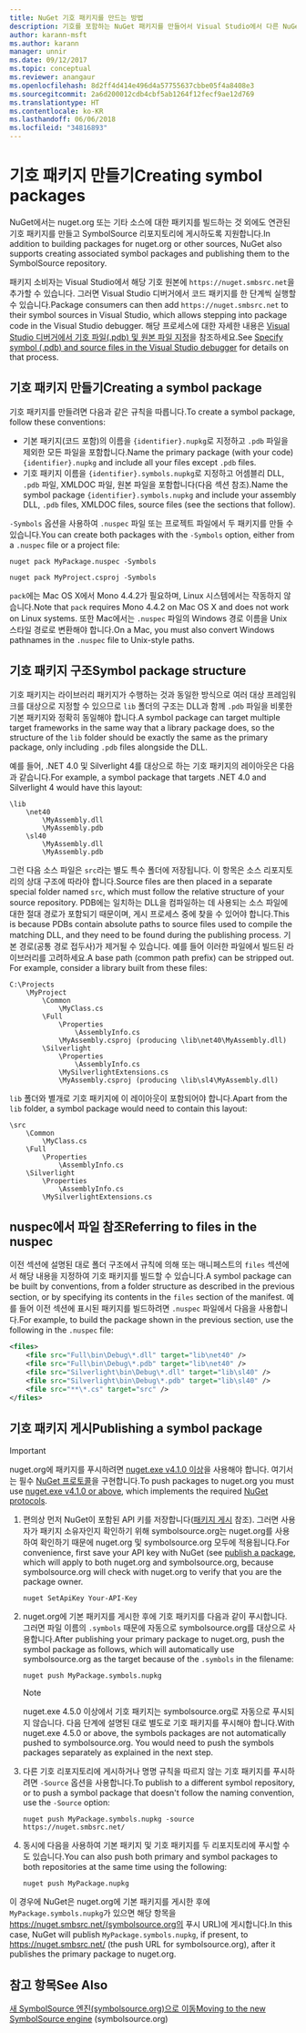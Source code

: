 ```yaml
---
title: NuGet 기호 패키지를 만드는 방법
description: 기호를 포함하는 NuGet 패키지를 만들어서 Visual Studio에서 다른 NuGet 패키지의 디버깅을 지원하는 방법입니다.
author: karann-msft
ms.author: karann
manager: unnir
ms.date: 09/12/2017
ms.topic: conceptual
ms.reviewer: anangaur
ms.openlocfilehash: 8d2ff4d414e496d4a57755637cbbe05f4a8408e3
ms.sourcegitcommit: 2a6d200012cdb4cbf5ab1264f12fecf9ae12d769
ms.translationtype: HT
ms.contentlocale: ko-KR
ms.lasthandoff: 06/06/2018
ms.locfileid: "34816893"
---
```

# <a name="creating-symbol-packages"></a><span data-ttu-id="a2db8-103">기호 패키지 만들기</span><span class="sxs-lookup"><span data-stu-id="a2db8-103">Creating symbol packages</span></span>

<span data-ttu-id="a2db8-104">NuGet에서는 nuget.org 또는 기타 소스에 대한 패키지를 빌드하는 것 외에도 연관된 기호 패키지를 만들고 SymbolSource 리포지토리에 게시하도록 지원합니다.</span><span class="sxs-lookup"><span data-stu-id="a2db8-104">In addition to building packages for nuget.org or other sources, NuGet also supports creating associated symbol packages and publishing them to the SymbolSource repository.</span></span>

<span data-ttu-id="a2db8-105">패키지 소비자는 Visual Studio에서 해당 기호 원본에 `https://nuget.smbsrc.net`을 추가할 수 있습니다. 그러면 Visual Studio 디버거에서 코드 패키지를 한 단계씩 실행할 수 있습니다.</span><span class="sxs-lookup"><span data-stu-id="a2db8-105">Package consumers can then add `https://nuget.smbsrc.net` to their symbol sources in Visual Studio, which allows stepping into package code in the Visual Studio debugger.</span></span> <span data-ttu-id="a2db8-106">해당 프로세스에 대한 자세한 내용은 [Visual Studio 디버거에서 기호 파일(.pdb) 및 원본 파일 지정](/visualstudio/debugger/specify-symbol-dot-pdb-and-source-files-in-the-visual-studio-debugger)을 참조하세요.</span><span class="sxs-lookup"><span data-stu-id="a2db8-106">See [Specify symbol (.pdb) and source files in the Visual Studio debugger](/visualstudio/debugger/specify-symbol-dot-pdb-and-source-files-in-the-visual-studio-debugger) for details on that process.</span></span>

## <a name="creating-a-symbol-package"></a><span data-ttu-id="a2db8-107">기호 패키지 만들기</span><span class="sxs-lookup"><span data-stu-id="a2db8-107">Creating a symbol package</span></span>

<span data-ttu-id="a2db8-108">기호 패키지를 만들려면 다음과 같은 규칙을 따릅니다.</span><span class="sxs-lookup"><span data-stu-id="a2db8-108">To create a symbol package, follow these conventions:</span></span>

- <span data-ttu-id="a2db8-109">기본 패키지(코드 포함)의 이름을 `{identifier}.nupkg`로 지정하고 `.pdb` 파일을 제외한 모든 파일을 포함합니다.</span><span class="sxs-lookup"><span data-stu-id="a2db8-109">Name the primary package (with your code) `{identifier}.nupkg` and include all your files except `.pdb` files.</span></span>
- <span data-ttu-id="a2db8-110">기호 패키지 이름을 `{identifier}.symbols.nupkg`로 지정하고 어셈블리 DLL, `.pdb` 파일, XMLDOC 파일, 원본 파일을 포함합니다(다음 섹션 참조).</span><span class="sxs-lookup"><span data-stu-id="a2db8-110">Name the symbol package `{identifier}.symbols.nupkg` and include your assembly DLL, `.pdb` files, XMLDOC files, source files (see the sections that follow).</span></span>

<span data-ttu-id="a2db8-111">`-Symbols` 옵션을 사용하여 `.nuspec` 파일 또는 프로젝트 파일에서 두 패키지를 만들 수 있습니다.</span><span class="sxs-lookup"><span data-stu-id="a2db8-111">You can create both packages with the `-Symbols` option, either from a `.nuspec` file or a project file:</span></span>

```cli
nuget pack MyPackage.nuspec -Symbols

nuget pack MyProject.csproj -Symbols
```

<span data-ttu-id="a2db8-112">`pack`에는 Mac OS X에서 Mono 4.4.2가 필요하며, Linux 시스템에서는 작동하지 않습니다.</span><span class="sxs-lookup"><span data-stu-id="a2db8-112">Note that `pack` requires Mono 4.4.2 on Mac OS X and does not work on Linux systems.</span></span> <span data-ttu-id="a2db8-113">또한 Mac에서는 `.nuspec` 파일의 Windows 경로 이름을 Unix 스타일 경로로 변환해야 합니다.</span><span class="sxs-lookup"><span data-stu-id="a2db8-113">On a Mac, you must also convert Windows pathnames in the `.nuspec` file to Unix-style paths.</span></span>

## <a name="symbol-package-structure"></a><span data-ttu-id="a2db8-114">기호 패키지 구조</span><span class="sxs-lookup"><span data-stu-id="a2db8-114">Symbol package structure</span></span>

<span data-ttu-id="a2db8-115">기호 패키지는 라이브러리 패키지가 수행하는 것과 동일한 방식으로 여러 대상 프레임워크를 대상으로 지정할 수 있으므로 `lib` 폴더의 구조는 DLL과 함께 `.pdb` 파일을 비롯한 기본 패키지와 정확히 동일해야 합니다.</span><span class="sxs-lookup"><span data-stu-id="a2db8-115">A symbol package can target multiple target frameworks in the same way that a library package does, so the structure of the `lib` folder should be exactly the same as the primary package, only including `.pdb` files alongside the DLL.</span></span>

<span data-ttu-id="a2db8-116">예를 들어, .NET 4.0 및 Silverlight 4를 대상으로 하는 기호 패키지의 레이아웃은 다음과 같습니다.</span><span class="sxs-lookup"><span data-stu-id="a2db8-116">For example, a symbol package that targets .NET 4.0 and Silverlight 4 would have this layout:</span></span>

    \lib
        \net40
            \MyAssembly.dll
            \MyAssembly.pdb
        \sl40
            \MyAssembly.dll
            \MyAssembly.pdb

<span data-ttu-id="a2db8-117">그런 다음 소스 파일은 `src`라는 별도 특수 폴더에 저장됩니다. 이 항목은 소스 리포지토리의 상대 구조에 따라야 합니다.</span><span class="sxs-lookup"><span data-stu-id="a2db8-117">Source files are then placed in a separate special folder named `src`, which must follow the relative structure of your source repository.</span></span> <span data-ttu-id="a2db8-118">PDB에는 일치하는 DLL을 컴파일하는 데 사용되는 소스 파일에 대한 절대 경로가 포함되기 때문이며, 게시 프로세스 중에 찾을 수 있어야 합니다.</span><span class="sxs-lookup"><span data-stu-id="a2db8-118">This is because PDBs contain absolute paths to source files used to compile the matching DLL, and they need to be found during the publishing process.</span></span> <span data-ttu-id="a2db8-119">기본 경로(공통 경로 접두사)가 제거될 수 있습니다. 예를 들어 이러한 파일에서 빌드된 라이브러리를 고려하세요.</span><span class="sxs-lookup"><span data-stu-id="a2db8-119">A base path (common path prefix) can be stripped out. For example, consider a library built from these files:</span></span>

    C:\Projects
        \MyProject
            \Common
                \MyClass.cs
            \Full
                \Properties
                    \AssemblyInfo.cs
                \MyAssembly.csproj (producing \lib\net40\MyAssembly.dll)
            \Silverlight
                \Properties
                    \AssemblyInfo.cs
                \MySilverlightExtensions.cs
                \MyAssembly.csproj (producing \lib\sl4\MyAssembly.dll)

<span data-ttu-id="a2db8-120">`lib` 폴더와 별개로 기호 패키지에 이 레이아웃이 포함되어야 합니다.</span><span class="sxs-lookup"><span data-stu-id="a2db8-120">Apart from the `lib` folder, a symbol package would need to contain this layout:</span></span>

    \src
        \Common
            \MyClass.cs
        \Full
            \Properties
                \AssemblyInfo.cs
        \Silverlight
            \Properties
                \AssemblyInfo.cs
            \MySilverlightExtensions.cs

## <a name="referring-to-files-in-the-nuspec"></a><span data-ttu-id="a2db8-121">nuspec에서 파일 참조</span><span class="sxs-lookup"><span data-stu-id="a2db8-121">Referring to files in the nuspec</span></span>

<span data-ttu-id="a2db8-122">이전 섹션에 설명된 대로 폴더 구조에서 규칙에 의해 또는 매니페스트의 `files` 섹션에서 해당 내용을 지정하여 기호 패키지를 빌드할 수 있습니다.</span><span class="sxs-lookup"><span data-stu-id="a2db8-122">A symbol package can be built by conventions, from a folder structure as described in the previous section, or by specifying its contents in the `files` section of the manifest.</span></span> <span data-ttu-id="a2db8-123">예를 들어 이전 섹션에 표시된 패키지를 빌드하려면 `.nuspec` 파일에서 다음을 사용합니다.</span><span class="sxs-lookup"><span data-stu-id="a2db8-123">For example, to build the package shown in the previous section, use the following in the `.nuspec` file:</span></span>

```xml
<files>
    <file src="Full\bin\Debug\*.dll" target="lib\net40" />
    <file src="Full\bin\Debug\*.pdb" target="lib\net40" />
    <file src="Silverlight\bin\Debug\*.dll" target="lib\sl40" />
    <file src="Silverlight\bin\Debug\*.pdb" target="lib\sl40" />
    <file src="**\*.cs" target="src" />
</files>
```

## <a name="publishing-a-symbol-package"></a><span data-ttu-id="a2db8-124">기호 패키지 게시</span><span class="sxs-lookup"><span data-stu-id="a2db8-124">Publishing a symbol package</span></span>

> [!Important]
> <span data-ttu-id="a2db8-125">nuget.org에 패키지를 푸시하려면 [nuget.exe v4.1.0 이상](https://www.nuget.org/downloads)을 사용해야 합니다. 여기서는 필수 [NuGet 프로토콜](../api/nuget-protocols.md)을 구현합니다.</span><span class="sxs-lookup"><span data-stu-id="a2db8-125">To push packages to nuget.org you must use [nuget.exe v4.1.0 or above](https://www.nuget.org/downloads), which implements the required [NuGet protocols](../api/nuget-protocols.md).</span></span>

1. <span data-ttu-id="a2db8-126">편의상 먼저 NuGet이 포함된 API 키를 저장합니다([패키지 게시](../create-packages/publish-a-package.md) 참조). 그러면 사용자가 패키지 소유자인지 확인하기 위해 symbolsource.org는 nuget.org를 사용하여 확인하기 때문에 nuget.org 및 symbolsource.org 모두에 적용됩니다.</span><span class="sxs-lookup"><span data-stu-id="a2db8-126">For convenience, first save your API key with NuGet (see [publish a package](../create-packages/publish-a-package.md), which will apply to both nuget.org and symbolsource.org, because symbolsource.org will check with nuget.org to verify that you are the package owner.</span></span>

    ```cli
    nuget SetApiKey Your-API-Key
    ```

2. <span data-ttu-id="a2db8-127">nuget.org에 기본 패키지를 게시한 후에 기호 패키지를 다음과 같이 푸시합니다. 그러면 파일 이름의 `.symbols` 때문에 자동으로 symbolsource.org를 대상으로 사용합니다.</span><span class="sxs-lookup"><span data-stu-id="a2db8-127">After publishing your primary package to nuget.org, push the symbol package as follows, which will automatically use symbolsource.org as the target because of the `.symbols` in the filename:</span></span>

    ```cli
    nuget push MyPackage.symbols.nupkg
    ```

   > [!Note]
   > <span data-ttu-id="a2db8-128">nuget.exe 4.5.0 이상에서 기호 패키지는 symbolsource.org로 자동으로 푸시되지 않습니다. 다음 단계에 설명된 대로 별도로 기호 패키지를 푸시해야 합니다.</span><span class="sxs-lookup"><span data-stu-id="a2db8-128">With nuget.exe 4.5.0 or above, the symbols packages are not automatically pushed to symbolsource.org. You would need to push the symbols packages separately as explained in the next step.</span></span>

3. <span data-ttu-id="a2db8-129">다른 기호 리포지토리에 게시하거나 명명 규칙을 따르지 않는 기호 패키지를 푸시하려면 `-Source` 옵션을 사용합니다.</span><span class="sxs-lookup"><span data-stu-id="a2db8-129">To publish to a different symbol repository, or to push a symbol package that doesn't follow the naming convention, use the `-Source` option:</span></span>

    ```cli
    nuget push MyPackage.symbols.nupkg -source https://nuget.smbsrc.net/
    ```

4. <span data-ttu-id="a2db8-130">동시에 다음을 사용하여 기본 패키지 및 기호 패키지를 두 리포지토리에 푸시할 수도 있습니다.</span><span class="sxs-lookup"><span data-stu-id="a2db8-130">You can also push both primary and symbol packages to both repositories at the same time using the following:</span></span>

    ```cli
    nuget push MyPackage.nupkg
    ```

<span data-ttu-id="a2db8-131">이 경우에 NuGet은 nuget.org에 기본 패키지를 게시한 후에 `MyPackage.symbols.nupkg`가 있으면 해당 항목을 https://nuget.smbsrc.net/(symbolsource.org의 푸시 URL)에 게시합니다.</span><span class="sxs-lookup"><span data-stu-id="a2db8-131">In this case, NuGet will publish `MyPackage.symbols.nupkg`, if present, to https://nuget.smbsrc.net/ (the push URL for symbolsource.org), after it publishes the primary package to nuget.org.</span></span>

## <a name="see-also"></a><span data-ttu-id="a2db8-132">참고 항목</span><span class="sxs-lookup"><span data-stu-id="a2db8-132">See Also</span></span>

<span data-ttu-id="a2db8-133">[새 SymbolSource 엔진(symbolsource.org)으로 이동](https://tripleemcoder.com/2015/10/04/moving-to-the-new-symbolsource-engine/)</span><span class="sxs-lookup"><span data-stu-id="a2db8-133">[Moving to the new SymbolSource engine](https://tripleemcoder.com/2015/10/04/moving-to-the-new-symbolsource-engine/) (symbolsource.org)</span></span>
